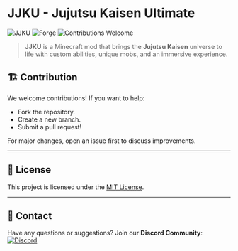 # JJKU - Jujutsu Kaisen Ultimate

![JJKU](https://img.shields.io/badge/Minecraft-1.20.1-blue?style=for-the-badge)
![Forge](https://img.shields.io/badge/Forge-1.20.1-orange?style=for-the-badge)
![Contributions Welcome](https://img.shields.io/badge/Contributions-Welcome-brightgreen?style=for-the-badge)

> **JJKU** is a Minecraft mod that brings the **Jujutsu Kaisen** universe to life with custom abilities, unique mobs, and an immersive experience.

## 🏗️ Contribution

We welcome contributions! If you want to help:
- Fork the repository.
- Create a new branch.
- Submit a pull request!

For major changes, open an issue first to discuss improvements.

---

## 📜 License

This project is licensed under the [MIT License](LICENSE).

---

## 📩 Contact

Have any questions or suggestions? Join our **Discord Community**:
[![Discord](https://img.shields.io/discord/2XRUDaaV?color=5865F2&label=Discord&logo=discord&logoColor=white&style=for-the-badge)](https://discord.gg/2XRUDaaV)
